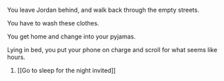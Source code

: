 
You leave Jordan behind, and walk back through the empty streets.

You have to wash these clothes.

You get home and change into your pyjamas.

Lying in bed, you put your phone on charge and scroll for what seems like hours.

1. [[Go to sleep for the night invited]]